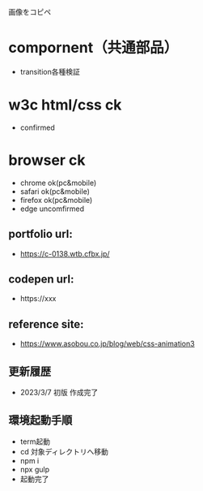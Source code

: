 画像をコピペ

# compornent（共通部品）
- transition各種検証

# w3c html/css ck
- confirmed

# browser ck
- chrome ok(pc&mobile)
- safari ok(pc&mobile)
- firefox ok(pc&mobile)
- edge uncomfirmed

## portfolio url:

- https://c-0138.wtb.cfbx.jp/

## codepen url:
- https://xxx

## reference site:
- https://www.asobou.co.jp/blog/web/css-animation3

## 更新履歴

- 2023/3/7 初版 作成完了

## 環境起動手順
- term起動
- cd 対象ディレクトリへ移動
- npm i
- npx gulp
- 起動完了
